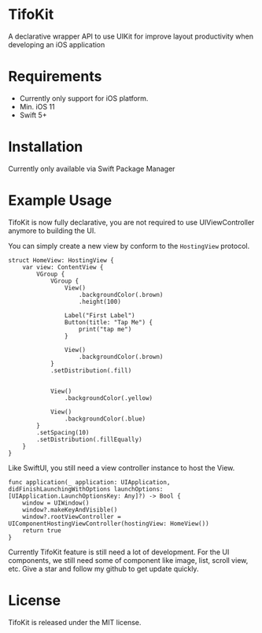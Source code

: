 # TifoKit
A declarative wrapper API to use UIKit for improve layout productivity when developing an iOS application

# Requirements
- Currently only support for iOS platform.
- Min. iOS 11
- Swift 5+

# Installation
Currently only available via Swift Package Manager

# Example Usage
TifoKit is now fully declarative, you are not required to use UIViewController anymore to building the UI.

You can simply create a new view by conform to the `HostingView` protocol.
```
struct HomeView: HostingView {
    var view: ContentView {
        VGroup {
            VGroup {
                View()
                    .backgroundColor(.brown)
                    .height(100)
                
                Label("First Label")
                Button(title: "Tap Me") {
                    print("tap me")
                }
                
                View()
                    .backgroundColor(.brown)
            }
            .setDistribution(.fill)
            
            
            View()
                .backgroundColor(.yellow)
            
            View()
                .backgroundColor(.blue)
        }
        .setSpacing(10)
        .setDistribution(.fillEqually)
    }
}
```

Like SwiftUI, you still need a view controller instance to host the View.
```
func application(_ application: UIApplication, didFinishLaunchingWithOptions launchOptions: [UIApplication.LaunchOptionsKey: Any]?) -> Bool {
    window = UIWindow()
    window?.makeKeyAndVisible()
    window?.rootViewController = UIComponentHostingViewController(hostingView: HomeView())
    return true
}
```
Currently TifoKit feature is still need a lot of development. For the UI components, we still need some of component like image, list, scroll view, etc. 
Give a star and follow my github to get update quickly.

# License
TifoKit is released under the MIT license.
